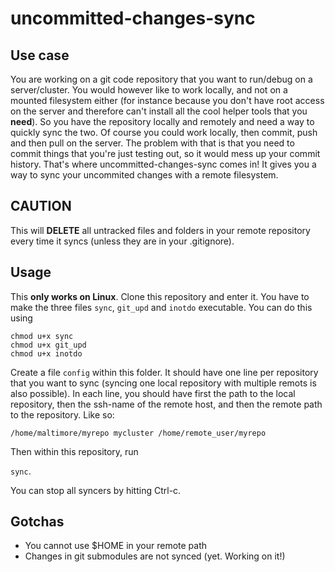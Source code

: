 # uncommitted-changes-sync

## Use case
You are working on a git code repository that you want to run/debug on a server/cluster. You would however like to work locally, and not on a mounted filesystem either (for instance because you don't have root access on the server and therefore can't install all the cool helper tools that you **need**). So you have the repository locally and remotely and need a way to quickly sync the two. Of course you could work locally, then commit, push and then pull on the server. The problem with that is that you need to commit things that you're just testing out, so it would mess up your commit history. That's where uncommitted-changes-sync comes in! It gives you a way to sync your uncommited changes with a remote filesystem.

## CAUTION
This will **DELETE** all untracked files and folders in your remote repository every time it syncs (unless they are in your .gitignore).

## Usage
This **only works on Linux**.
Clone this repository and enter it. You have to make the three files ```sync```, ```git_upd``` and ```inotdo``` executable. You can do this using

```
chmod u+x sync
chmod u+x git_upd
chmod u+x inotdo
```

Create a file ```config``` within this folder. It should have one line per repository that you want to sync (syncing one local repository with multiple remots is also possible). In each line, you should have first the path to the local repository, then the ssh-name of the remote host, and then the remote path to the repository. Like so:

```
/home/maltimore/myrepo mycluster /home/remote_user/myrepo
```

Then within this repository, run 

```sync```.

You can stop all syncers by hitting Ctrl-c.

## Gotchas
- You cannot use $HOME in your remote path
- Changes in git submodules are not synced (yet. Working on it!)

